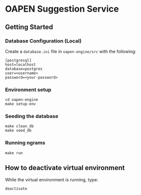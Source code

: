 # OAPEN Suggestion Service
## Getting Started
### Database Configuration (Local)
Create a `database.ini` file in `oapen-engine/src` with the following:
```
[postgresql]
host=localhost
database=postgres
user=<username>
password=<your-password>
```
### Environment setup
```
cd oapen-engine
make setup-env
```
### Seeding the database
```
make clean_db
make seed_db
```
### Running ngrams
```
make run
```
## How to deactivate virtual environment
While the virtual environment is running, type:
```
deactivate
```
